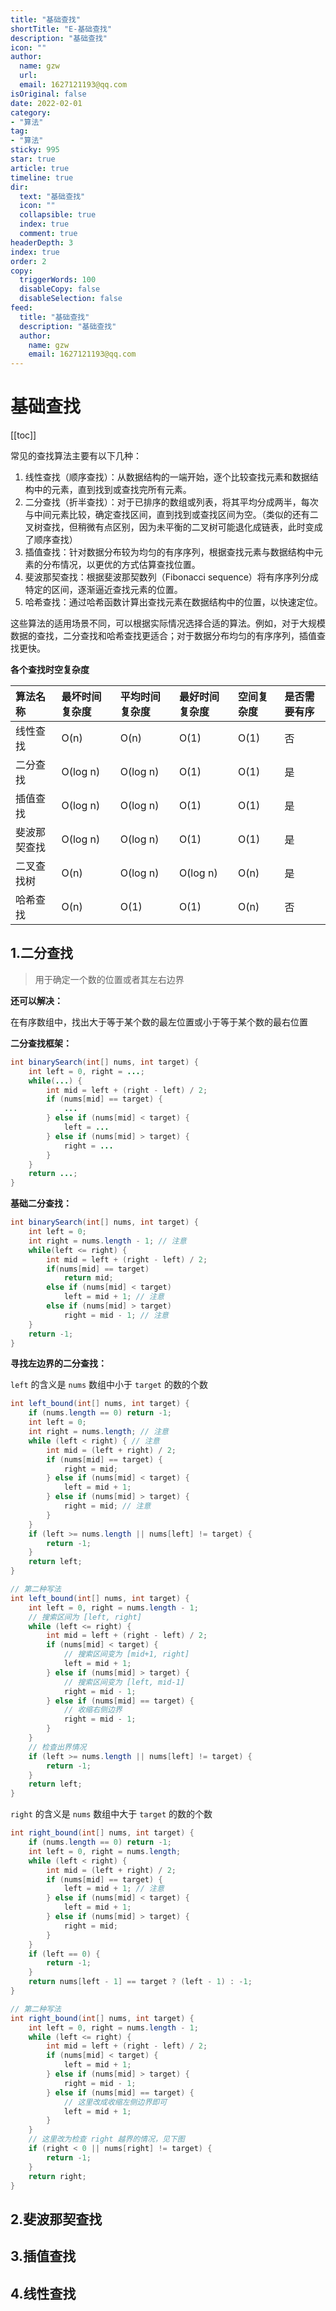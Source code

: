 ```yaml
---
title: "基础查找"
shortTitle: "E-基础查找"
description: "基础查找"
icon: ""
author: 
  name: gzw
  url: 
  email: 1627121193@qq.com
isOriginal: false
date: 2022-02-01
category: 
- "算法"
tag:
- "算法"
sticky: 995
star: true
article: true
timeline: true
dir:
  text: "基础查找"
  icon: ""
  collapsible: true
  index: true
  comment: true
headerDepth: 3
index: true
order: 2
copy:
  triggerWords: 100
  disableCopy: false
  disableSelection: false
feed:
  title: "基础查找"
  description: "基础查找"
  author:
    name: gzw
    email: 1627121193@qq.com
---
```






# 基础查找

[[toc]]



常见的查找算法主要有以下几种：

1. 线性查找（顺序查找）：从数据结构的一端开始，逐个比较查找元素和数据结构中的元素，直到找到或查找完所有元素。
2. 二分查找（折半查找）：对于已排序的数组或列表，将其平均分成两半，每次与中间元素比较，确定查找区间，直到找到或查找区间为空。（类似的还有二叉树查找，但稍微有点区别，因为未平衡的二叉树可能退化成链表，此时变成了顺序查找）
3. 插值查找：针对数据分布较为均匀的有序序列，根据查找元素与数据结构中元素的分布情况，以更优的方式估算查找位置。
4. 斐波那契查找：根据斐波那契数列（Fibonacci sequence）将有序序列分成特定的区间，逐渐逼近查找元素的位置。
5. 哈希查找：通过哈希函数计算出查找元素在数据结构中的位置，以快速定位。

这些算法的适用场景不同，可以根据实际情况选择合适的算法。例如，对于大规模数据的查找，二分查找和哈希查找更适合；对于数据分布均匀的有序序列，插值查找更快。



**各个查找时空复杂度**

| 算法名称     | 最坏时间复杂度 | 平均时间复杂度 | 最好时间复杂度 | 空间复杂度 | 是否需要有序 |
| :----------- | :------------- | :------------- | :------------- | :--------- | :----------- |
| 线性查找     | O(n)           | O(n)           | O(1)           | O(1)       | 否           |
| 二分查找     | O(log n)       | O(log n)       | O(1)           | O(1)       | 是           |
| 插值查找     | O(log n)       | O(log n)       | O(1)           | O(1)       | 是           |
| 斐波那契查找 | O(log n)       | O(log n)       | O(1)           | O(1)       | 是           |
| 二叉查找树   | O(n)           | O(log n)       | O(log n)       | O(n)       | 是           |
| 哈希查找     | O(n)           | O(1)           | O(1)           | O(n)       | 否           |



## 1.二分查找

> 用于确定一个数的位置或者其左右边界

**还可以解决：**

在有序数组中，找出大于等于某个数的最左位置或小于等于某个数的最右位置

**二分查找框架：**

```java
int binarySearch(int[] nums, int target) {
    int left = 0, right = ...;
    while(...) {
        int mid = left + (right - left) / 2;
        if (nums[mid] == target) {
            ...
        } else if (nums[mid] < target) {
            left = ...
        } else if (nums[mid] > target) {
            right = ...
        }
    }
    return ...;
}
```

**基础二分查找：**

```java
int binarySearch(int[] nums, int target) {
    int left = 0;
    int right = nums.length - 1; // 注意
    while(left <= right) {
        int mid = left + (right - left) / 2;
        if(nums[mid] == target)
            return mid;
        else if (nums[mid] < target)
            left = mid + 1; // 注意
        else if (nums[mid] > target)
            right = mid - 1; // 注意
    }
    return -1;
}
```

**寻找左边界的二分查找：**

`left` 的含义是 `nums` 数组中小于 `target` 的数的个数

```java
int left_bound(int[] nums, int target) {
    if (nums.length == 0) return -1;
    int left = 0;
    int right = nums.length; // 注意
    while (left < right) { // 注意
        int mid = (left + right) / 2;
        if (nums[mid] == target) {
            right = mid;
        } else if (nums[mid] < target) {
            left = mid + 1;
        } else if (nums[mid] > target) {
            right = mid; // 注意
        }
    }
    if (left >= nums.length || nums[left] != target) {
        return -1;        
    }
    return left;
}

// 第二种写法
int left_bound(int[] nums, int target) {
    int left = 0, right = nums.length - 1;
    // 搜索区间为 [left, right]
    while (left <= right) {
        int mid = left + (right - left) / 2;
        if (nums[mid] < target) {
            // 搜索区间变为 [mid+1, right]
            left = mid + 1;
        } else if (nums[mid] > target) {
            // 搜索区间变为 [left, mid-1]
            right = mid - 1;
        } else if (nums[mid] == target) {
            // 收缩右侧边界
            right = mid - 1;
        }
    }
    // 检查出界情况
    if (left >= nums.length || nums[left] != target) {
        return -1;        
    }
    return left;
}
```

`right` 的含义是 `nums` 数组中大于 `target` 的数的个数

```java
int right_bound(int[] nums, int target) {
    if (nums.length == 0) return -1;
    int left = 0, right = nums.length;
    while (left < right) {
        int mid = (left + right) / 2;
        if (nums[mid] == target) {
            left = mid + 1; // 注意
        } else if (nums[mid] < target) {
            left = mid + 1;
        } else if (nums[mid] > target) {
            right = mid;
        }
    }
    if (left == 0) {
        return -1;
    }
	return nums[left - 1] == target ? (left - 1) : -1;
}

// 第二种写法
int right_bound(int[] nums, int target) {
    int left = 0, right = nums.length - 1;
    while (left <= right) {
        int mid = left + (right - left) / 2;
        if (nums[mid] < target) {
            left = mid + 1;
        } else if (nums[mid] > target) {
            right = mid - 1;
        } else if (nums[mid] == target) {
            // 这⾥改成收缩左侧边界即可
            left = mid + 1;
        }
    }
    // 这⾥改为检查 right 越界的情况，⻅下图
    if (right < 0 || nums[right] != target) {
        return -1;        
    }
    return right;
}
```





## 2.斐波那契查找



## 3.插值查找



## 4.线性查找